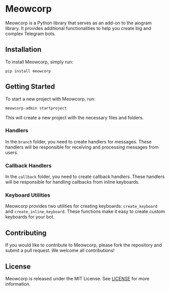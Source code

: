 # Meowcorp

Meowcorp is a Python library that serves as an add-on to the aiogram library. It provides additional functionalities to help you create big and complex Telegram bots.

## Installation

To install Meowcorp, simply run:

```
pip install meowcorp
```

## Getting Started

To start a new project with Meowcorp, run:

```
meowcorp-admin startproject
```

This will create a new project with the necessary files and folders.

### Handlers

In the `branch` folder, you need to create handlers for messages. These handlers will be responsible for receiving and processing messages from users.

### Callback Handlers

In the `callback` folder, you need to create callback handlers. These handlers will be responsible for handling callbacks from inline keyboards.

### Keyboard Utilities

Meowcorp provides two utilities for creating keyboards: `create_keyboard` and `create_inline_keyboard`. These functions make it easy to create custom keyboards for your bot.

## Contributing

If you would like to contribute to Meowcorp, please fork the repository and submit a pull request. We welcome all contributions!

## License

Meowcorp is released under the MIT License. See [LICENSE](https://github.com/EluciferE/meowcorp/blob/main/LICENSE) for more information.